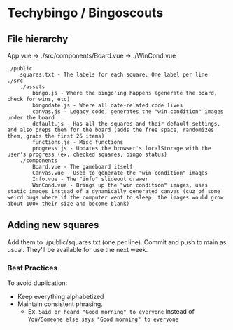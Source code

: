 # Techybingo / Bingoscouts

## File hierarchy
App.vue -> ./src/components/Board.vue -> ./WinCond.vue

```
./public
	squares.txt - The labels for each square. One label per line
./src
	./assets
		bingo.js - Where the bingo'ing happens (generate the board, check for wins, etc)
		bingodate.js - Where all date-related code lives
		canvas.js - Legacy code, generates the "win condition" images under the board
		default.js - Has all the squares and their default settings, and also preps them for the board (adds the free space, randomizes them, grabs the first 25 items)
		functions.js - Misc functions
		progress.js - Updates the browser's localStorage with the user's progress (ex. checked squares, bingo status)
	./components
		Board.vue - The gameboard itself
		Canvas.vue - Used to generate the "win condition" images
		Info.vue - The "info" slideout drawer
		WinCond.vue - Brings up the "win condition" images, uses static images instead of a dynamically generated canvas (cuz of some weird bugs where if the computer went to sleep, the images would grow about 100x their size and become blank)
```

## Adding new squares

Add them to ./public/squares.txt (one per line). Commit and push to main as usual. They'll be available for use the next week.

### Best Practices

To avoid duplication:

- Keep everything alphabetized
- Maintain consistent phrasing.
	- Ex. `Said or heard "Good morning" to everyone` instead of `You/Someone else says "Good morning" to everyone`
